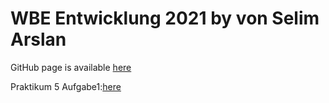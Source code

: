 # WBE Entwicklung 2021 by von Selim Arslan

GitHub page is available [here](https://github.zhaw.ch/pages/arslasel/WBE/)


Praktikum 5
Aufgabe1:[here](https://github.zhaw.ch/pages/arslasel/WBE/praktikum5/Aufgabe1.html)
